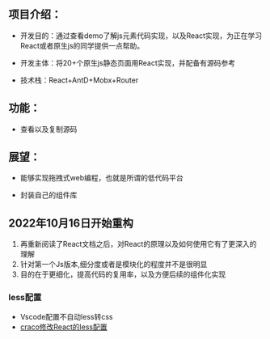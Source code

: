 ## 项目介绍：
- 开发目的：通过查看demo了解js元素代码实现，以及React实现，为正在学习React或者原生js的同学提供一点帮助。

- 开发主体：将20+个原生js静态页面用React实现，并配备有源码参考

- 技术栈：React+AntD+Mobx+Router

## 功能：
- 查看以及复制源码

## 展望：
- 能够实现拖拽式web编程，也就是所谓的低代码平台

- 封装自己的组件库



## 2022年10月16日开始重构
1.  再重新阅读了React文档之后，对React的原理以及如何使用它有了更深入的理解
2.  针对第一个Js版本,细分度或者是模块化的程度并不是很明显
3.  目的在于更细化，提高代码的复用率，以及方便后续的组件化实现



### less配置
- Vscode配置不自动less转css
- [craco修改React的less配置](https://blog.csdn.net/HL477/article/details/122570061)


### 